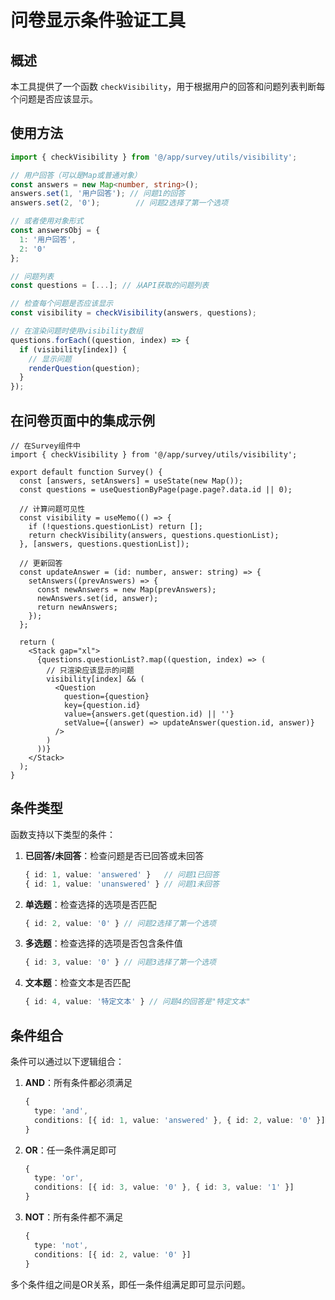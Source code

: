 # 问卷显示条件验证工具

## 概述

本工具提供了一个函数 `checkVisibility`，用于根据用户的回答和问题列表判断每个问题是否应该显示。

## 使用方法

```typescript
import { checkVisibility } from '@/app/survey/utils/visibility';

// 用户回答（可以是Map或普通对象）
const answers = new Map<number, string>();
answers.set(1, '用户回答'); // 问题1的回答
answers.set(2, '0');        // 问题2选择了第一个选项

// 或者使用对象形式
const answersObj = {
  1: '用户回答',
  2: '0'
};

// 问题列表
const questions = [...]; // 从API获取的问题列表

// 检查每个问题是否应该显示
const visibility = checkVisibility(answers, questions);

// 在渲染问题时使用visibility数组
questions.forEach((question, index) => {
  if (visibility[index]) {
    // 显示问题
    renderQuestion(question);
  }
});
```

## 在问卷页面中的集成示例

```tsx
// 在Survey组件中
import { checkVisibility } from '@/app/survey/utils/visibility';

export default function Survey() {
  const [answers, setAnswers] = useState(new Map());
  const questions = useQuestionByPage(page.page?.data.id || 0);
  
  // 计算问题可见性
  const visibility = useMemo(() => {
    if (!questions.questionList) return [];
    return checkVisibility(answers, questions.questionList);
  }, [answers, questions.questionList]);
  
  // 更新回答
  const updateAnswer = (id: number, answer: string) => {
    setAnswers((prevAnswers) => {
      const newAnswers = new Map(prevAnswers);
      newAnswers.set(id, answer);
      return newAnswers;
    });
  };
  
  return (
    <Stack gap="xl">
      {questions.questionList?.map((question, index) => (
        // 只渲染应该显示的问题
        visibility[index] && (
          <Question
            question={question}
            key={question.id}
            value={answers.get(question.id) || ''}
            setValue={(answer) => updateAnswer(question.id, answer)}
          />
        )
      ))}
    </Stack>
  );
}
```

## 条件类型

函数支持以下类型的条件：

1. **已回答/未回答**：检查问题是否已回答或未回答
   ```typescript
   { id: 1, value: 'answered' }   // 问题1已回答
   { id: 1, value: 'unanswered' } // 问题1未回答
   ```

2. **单选题**：检查选择的选项是否匹配
   ```typescript
   { id: 2, value: '0' } // 问题2选择了第一个选项
   ```

3. **多选题**：检查选择的选项是否包含条件值
   ```typescript
   { id: 3, value: '0' } // 问题3选择了第一个选项
   ```

4. **文本题**：检查文本是否匹配
   ```typescript
   { id: 4, value: '特定文本' } // 问题4的回答是"特定文本"
   ```

## 条件组合

条件可以通过以下逻辑组合：

1. **AND**：所有条件都必须满足
   ```typescript
   {
     type: 'and',
     conditions: [{ id: 1, value: 'answered' }, { id: 2, value: '0' }]
   }
   ```

2. **OR**：任一条件满足即可
   ```typescript
   {
     type: 'or',
     conditions: [{ id: 3, value: '0' }, { id: 3, value: '1' }]
   }
   ```

3. **NOT**：所有条件都不满足
   ```typescript
   {
     type: 'not',
     conditions: [{ id: 2, value: '0' }]
   }
   ```

多个条件组之间是OR关系，即任一条件组满足即可显示问题。